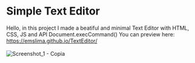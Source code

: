 # Simple Text Editor
Hello, in this project I made a beatiful and minimal Text Editor with HTML, CSS, JS and API Document.execCommand()
You can preview here: https://emslima.github.io/TextEditor/
<br><br>
![Screenshot_1 - Copia](https://user-images.githubusercontent.com/97680176/158688554-63e35243-f825-4a73-8144-d293461f5936.png)
